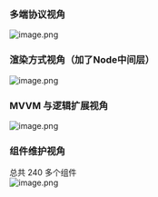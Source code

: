 <a name="6dd21161"></a>
### 多端协议视角
![image.png](http://design.yonyoucloud.com/static/yuque/0/2019/png/85184/1553050373645-30ed7726-7b4f-4014-96e1-15b96333f522.png#align=left&display=inline&height=934&name=image.png&originHeight=934&originWidth=1520&size=345804&status=done&width=1520)<br />

<a name="7b98226b"></a>
### 渲染方式视角（加了Node中间层）
![image.png](http://design.yonyoucloud.com/static/yuque/0/2019/png/85184/1553062173845-99d40c33-50b9-4a87-900d-a1f9ff3720ee.png#align=left&display=inline&height=770&name=image.png&originHeight=770&originWidth=1514&size=283310&status=done&width=1514)



<a name="56bde0d4"></a>
### MVVM 与逻辑扩展视角
![image.png](http://design.yonyoucloud.com/static/yuque/0/2019/png/85184/1553076587310-42756aa9-d442-48df-b308-f92fce918cdb.png#align=left&display=inline&height=976&name=image.png&originHeight=976&originWidth=1752&size=519139&status=done&width=1752)<br />

<a name="d930f3a9"></a>
### 组件维护视角

总共 240 多个组件<br />![image.png](http://design.yonyoucloud.com/static/yuque/0/2019/png/85184/1553076663059-1056b79c-6424-4082-a133-3262a6289316.png#align=left&display=inline&height=638&name=image.png&originHeight=638&originWidth=1022&size=146620&status=done&width=1022)